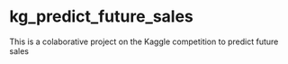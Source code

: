 # kg_predict_future_sales
This is a colaborative project on the Kaggle competition to predict future sales
